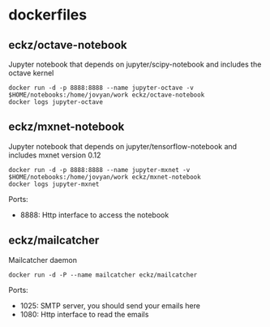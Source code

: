 # dockerfiles

## eckz/octave-notebook

Jupyter notebook that depends on jupyter/scipy-notebook and includes the octave kernel

    docker run -d -p 8888:8888 --name jupyter-octave -v $HOME/notebooks:/home/jovyan/work eckz/octave-notebook
    docker logs jupyter-octave

## eckz/mxnet-notebook

Jupyter notebook that depends on jupyter/tensorflow-notebook and includes mxnet version 0.12

    docker run -d -p 8888:8888 --name jupyter-mxnet -v $HOME/notebooks:/home/jovyan/work eckz/mxnet-notebook
    docker logs jupyter-mxnet

Ports:
 - 8888: Http interface to access the notebook

## eckz/mailcatcher

Mailcatcher daemon

    docker run -d -P --name mailcatcher eckz/mailcatcher

Ports:
 - 1025: SMTP server, you should send your emails here
 - 1080: Http interface to read the emails
